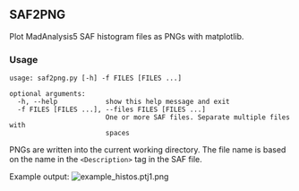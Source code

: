 ## SAF2PNG

Plot MadAnalysis5 SAF histogram files as PNGs with matplotlib.

### Usage

```
usage: saf2png.py [-h] -f FILES [FILES ...]

optional arguments:
  -h, --help            show this help message and exit
  -f FILES [FILES ...], --files FILES [FILES ...]
                        One or more SAF files. Separate multiple files with
                        spaces
```

PNGs are written into the current working directory. The file name is based on the name in the `<Description>` tag in the SAF file.

Example output:
![example_histos.ptj1.png](https://cdn.steemitimages.com/DQmT4dGoi3eesgPddvvwysYmCcPqBE14NR1g4M7e4FiW9Fz/example_histos.ptj1.png)
